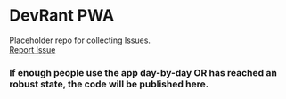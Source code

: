 # DevRant PWA

Placeholder repo for collecting Issues.  
[Report Issue](https://github.com/dr010001111/devrant-pwa/issues/new)

### If enough people use the app day-by-day OR has reached an robust state, the code will be published here.
